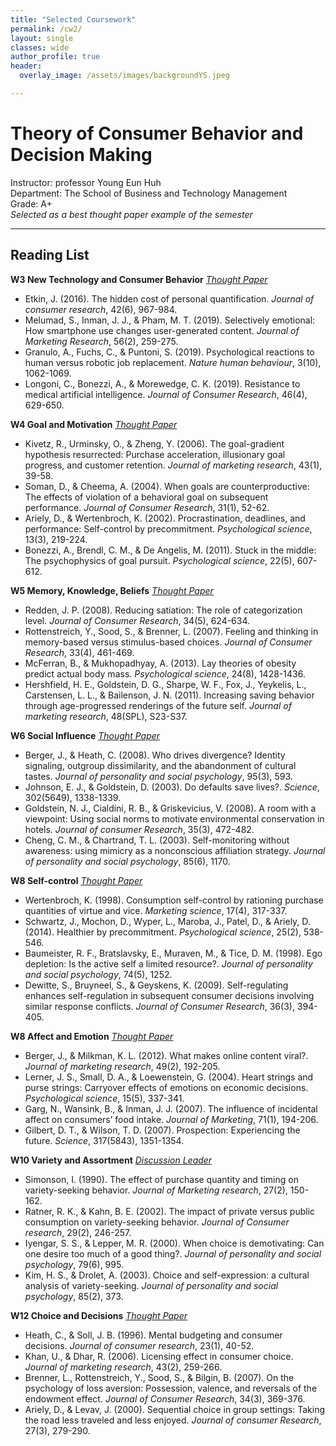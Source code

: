 ```yaml
---  
title: "Selected Coursework"
permalink: /cw2/
layout: single
classes: wide
author_profile: true
header:
  overlay_image: /assets/images/backgroundYS.jpeg

---
```

# Theory of Consumer Behavior and Decision Making
Instructor: professor Young Eun Huh <br>
Department: The School of Business and Technology Management <br>
Grade: A+ <br>
*Selected as a best thought paper example of the semester*

---
## Reading List
**W3 New Technology and Consumer Behavior** *[Thought Paper](https://soo-13.github.io/assets/pdf/W3ThoughtPaper.pdf)*
- Etkin, J. (2016). The hidden cost of personal quantification. *Journal of consumer research*, 42(6), 967-984.
- Melumad, S., Inman, J. J., & Pham, M. T. (2019). Selectively emotional: How smartphone use changes user-generated content. *Journal of Marketing Research*, 56(2), 259-275.
- Granulo, A., Fuchs, C., & Puntoni, S. (2019). Psychological reactions to human versus robotic job replacement. *Nature human behaviour*, 3(10), 1062-1069.
- Longoni, C., Bonezzi, A., & Morewedge, C. K. (2019). Resistance to medical artificial intelligence. *Journal of Consumer Research*, 46(4), 629-650. 

**W4 Goal and Motivation** *[Thought Paper](https://soo-13.github.io/assets/pdf/W4ThoughtPaper.pdf)*
- Kivetz, R., Urminsky, O., & Zheng, Y. (2006). The goal-gradient hypothesis resurrected: Purchase acceleration, illusionary goal progress, and customer retention. *Journal of marketing research*, 43(1), 39-58.
- Soman, D., & Cheema, A. (2004). When goals are counterproductive: The effects of violation of a behavioral goal on subsequent performance. *Journal of Consumer Research*, 31(1), 52-62.
- Ariely, D., & Wertenbroch, K. (2002). Procrastination, deadlines, and performance: Self-control by precommitment. *Psychological science*, 13(3), 219-224.
- Bonezzi, A., Brendl, C. M., & De Angelis, M. (2011). Stuck in the middle: The psychophysics of goal pursuit. *Psychological science*, 22(5), 607-612.

**W5 Memory, Knowledge, Beliefs** *[Thought Paper](https://soo-13.github.io/assets/pdf/W5ThoughtPaper.pdf)*
- Redden, J. P. (2008). Reducing satiation: The role of categorization level. *Journal of Consumer Research*, 34(5), 624-634.
- Rottenstreich, Y., Sood, S., & Brenner, L. (2007). Feeling and thinking in memory-based versus stimulus-based choices. *Journal of Consumer Research*, 33(4), 461-469.
- McFerran, B., & Mukhopadhyay, A. (2013). Lay theories of obesity predict actual body mass. *Psychological science*, 24(8), 1428-1436.
- Hershfield, H. E., Goldstein, D. G., Sharpe, W. F., Fox, J., Yeykelis, L., Carstensen, L. L., & Bailenson, J. N. (2011). Increasing saving behavior through age-progressed renderings of the future self. *Journal of marketing research*, 48(SPL), S23-S37.

**W6 Social Influence** *[Thought Paper](https://soo-13.github.io/assets/pdf/W6ThoughtPaper.pdf)*
- Berger, J., & Heath, C. (2008). Who drives divergence? Identity signaling, outgroup dissimilarity, and the abandonment of cultural tastes. *Journal of personality and social psychology*, 95(3), 593.
- Johnson, E. J., & Goldstein, D. (2003). Do defaults save lives?. *Science*, 302(5649), 1338-1339.
- Goldstein, N. J., Cialdini, R. B., & Griskevicius, V. (2008). A room with a viewpoint: Using social norms to motivate environmental conservation in hotels. *Journal of consumer Research*, 35(3), 472-482.
- Cheng, C. M., & Chartrand, T. L. (2003). Self-monitoring without awareness: using mimicry as a nonconscious affiliation strategy. *Journal of personality and social psychology*, 85(6), 1170.

**W8 Self-control** *[Thought Paper](https://soo-13.github.io/assets/pdf/W7ThoughtPaper.pdf)*
- Wertenbroch, K. (1998). Consumption self-control by rationing purchase quantities of virtue and vice. *Marketing science*, 17(4), 317-337.
- Schwartz, J., Mochon, D., Wyper, L., Maroba, J., Patel, D., & Ariely, D. (2014). Healthier by precommitment. *Psychological science*, 25(2), 538-546.
- Baumeister, R. F., Bratslavsky, E., Muraven, M., & Tice, D. M. (1998). Ego depletion: Is the active self a limited resource?. *Journal of personality and social psychology*, 74(5), 1252.
-  Dewitte, S., Bruyneel, S., & Geyskens, K. (2009). Self-regulating enhances self-regulation in subsequent consumer decisions involving similar response conflicts. *Journal of Consumer Research*, 36(3), 394-405.

**W8 Affect and Emotion** *[Thought Paper](https://soo-13.github.io/assets/pdf/W8ThoughtPaper.pdf)*
- Berger, J., & Milkman, K. L. (2012). What makes online content viral?. *Journal of marketing research*, 49(2), 192-205.
- Lerner, J. S., Small, D. A., & Loewenstein, G. (2004). Heart strings and purse strings: Carryover effects of emotions on economic decisions. *Psychological science*, 15(5), 337-341.
- Garg, N., Wansink, B., & Inman, J. J. (2007). The influence of incidental affect on consumers’ food intake. *Journal of Marketing*, 71(1), 194-206.
- Gilbert, D. T., & Wilson, T. D. (2007). Prospection: Experiencing the future. *Science*, 317(5843), 1351-1354.

**W10 Variety and Assortment** *[Discussion Leader](https://soo-13.github.io/assets/pdf/W10_Discussion_Summary.pdf)*
- Simonson, I. (1990). The effect of purchase quantity and timing on variety-seeking behavior. *Journal of Marketing research*, 27(2), 150-162.
- Ratner, R. K., & Kahn, B. E. (2002). The impact of private versus public consumption on variety-seeking behavior. *Journal of Consumer research*, 29(2), 246-257.
- Iyengar, S. S., & Lepper, M. R. (2000). When choice is demotivating: Can one desire too much of a good thing?. *Journal of personality and social psychology*, 79(6), 995.
- Kim, H. S., & Drolet, A. (2003). Choice and self-expression: a cultural analysis of variety-seeking. *Journal of personality and social psychology*, 85(2), 373.

**W12 Choice and Decisions** *[Thought Paper](https://soo-13.github.io/assets/pdf/W12ThoughtPaper.pdf)*
- Heath, C., & Soll, J. B. (1996). Mental budgeting and consumer decisions. *Journal of consumer research*, 23(1), 40-52.
- Khan, U., & Dhar, R. (2006). Licensing effect in consumer choice. *Journal of marketing research*, 43(2), 259-266.
- Brenner, L., Rottenstreich, Y., Sood, S., & Bilgin, B. (2007). On the psychology of loss aversion: Possession, valence, and reversals of the endowment effect. *Journal of Consumer Research*, 34(3), 369-376.
- Ariely, D., & Levav, J. (2000). Sequential choice in group settings: Taking the road less traveled and less enjoyed. *Journal of consumer Research*, 27(3), 279-290.